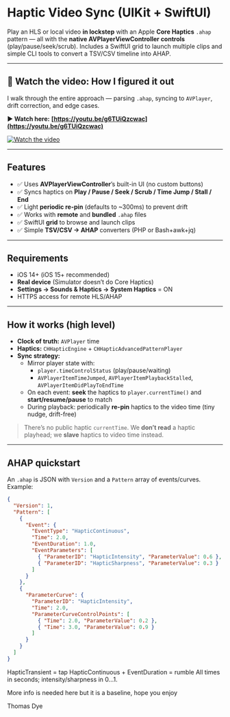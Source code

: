 # Haptic Video Sync (UIKit + SwiftUI)

Play an HLS or local video **in lockstep** with an Apple **Core Haptics** `.ahap` pattern — all with the **native AVPlayerViewController controls** (play/pause/seek/scrub). Includes a SwiftUI grid to launch multiple clips and simple CLI tools to convert a TSV/CSV timeline into AHAP.

---

## 🎥 Watch the video: How I figured it out

I walk through the entire approach — parsing `.ahap`, syncing to `AVPlayer`, drift correction, and edge cases.

**▶️ Watch here:** **[https://youtu.be/g6TUiQzcwac](https://youtu.be/g6TUiQzcwac)**

 [![Watch the video](https://img.youtube.com/vi/g6TUiQzcwac/maxresdefault.jpg)](https://youtu.be/g6TUiQzcwac)

---

## Features

- ✅ Uses **AVPlayerViewController**’s built-in UI (no custom buttons)
- ✅ Syncs haptics on **Play / Pause / Seek / Scrub / Time Jump / Stall / End**
- ✅ Light **periodic re-pin** (defaults to ~300ms) to prevent drift
- ✅ Works with **remote** and **bundled** `.ahap` files
- ✅ SwiftUI **grid** to browse and launch clips
- ✅ Simple **TSV/CSV → AHAP** converters (PHP or Bash+awk+jq)

---

## Requirements

- iOS 14+ (iOS 15+ recommended)
- **Real device** (Simulator doesn’t do Core Haptics)
- **Settings → Sounds & Haptics → System Haptics** = ON
- HTTPS access for remote HLS/AHAP

---

## How it works (high level)

- **Clock of truth:** `AVPlayer` time
- **Haptics:** `CHHapticEngine` + `CHHapticAdvancedPatternPlayer`
- **Sync strategy:**
  - Mirror player state with:
    - `player.timeControlStatus` (play/pause/waiting)
    - `AVPlayerItemTimeJumped`, `AVPlayerItemPlaybackStalled`, `AVPlayerItemDidPlayToEndTime`
  - On each event: **seek** the haptics to `player.currentTime()` and **start/resume/pause** to match
  - During playback: periodically **re-pin** haptics to the video time (tiny nudge, drift-free)

> There’s no public haptic `currentTime`. We **don’t read** a haptic playhead; we **slave** haptics to video time instead.

---

## AHAP quickstart

An `.ahap` is JSON with `Version` and a `Pattern` array of events/curves. Example:

```json
{
  "Version": 1,
  "Pattern": [
    {
      "Event": {
        "EventType": "HapticContinuous",
        "Time": 2.0,
        "EventDuration": 1.0,
        "EventParameters": [
          { "ParameterID": "HapticIntensity", "ParameterValue": 0.6 },
          { "ParameterID": "HapticSharpness", "ParameterValue": 0.3 }
        ]
      }
    },
    {
      "ParameterCurve": {
        "ParameterID": "HapticIntensity",
        "Time": 2.0,
        "ParameterCurveControlPoints": [
          { "Time": 2.0, "ParameterValue": 0.2 },
          { "Time": 3.0, "ParameterValue": 0.9 }
        ]
      }
    }
  ]
}
```

HapticTransient = tap
HapticContinuous + EventDuration = rumble
All times in seconds; intensity/sharpness in 0…1.



More info is needed here but it is a baseline, hope you enjoy 


Thomas Dye 

